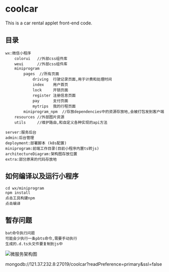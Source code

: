 # coolcar
This is a car rental applet front-end code.


## 目录
    wx:微信小程序
        colorui   //外部css组件库
        weui      //外部css组件库
        miniprogram
            pages  //所有页面
                driving  行驶记录页面,用于计费和处理时间
                index    用户首页
                lock     开锁页面
                register 注册信息页面
                pay      支付页面
                mytrips  我的行程页面
            miniprogram_npm  //存放dependencies中的资源存放地,会被打包发到客户端
        resources //外部图片资源
        utils     //维护路由,和自定义各种实现的api方法

    server:服务后台
    admin:后台管理
    deployment:部署脚本 (k8s配置)
    miniprogram:前端工作目录(目前小程序内置ts转js)
    architectureDiagram:架构图存放位置
    extra:部分原来的代码存放地

## 如何编译以及运行小程序
    cd wx/miniprogram
    npm install
    点击工具构建npm
    点击编译

## 暂存问题
    bat命令执行问题
    可能会少执行一条pbts命令,需要手动执行
    生成的.d.ts头文件要复制到js中

![微服务架构图](../coolcar/architectureDiagram/wfw.png)

mongodb://121.37.232.8:27019/coolcar?readPreference=primary&ssl=false